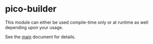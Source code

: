 # pico-builder

This module can either be used compile-time only or at runtime as well depending upon your usage.

See the [main](../README.md) document for details.
